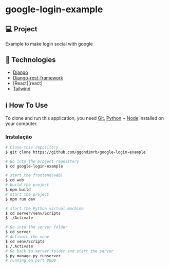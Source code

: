 # google-login-example
## 💻 Project

Example to make login social with google

## :rocket: Technologies

- [Django][django]
- [Django-rest-framework][django-rest-framework]
- [React][react]
- [Tailwind][tailwind]

## :information_source: How To Use

To clone and run this application, you need [Git](https://git-scm.com), [Python][python] + [Node][node] installed on your computer.

### Instalação

```bash
# Clone this repository
$ git clone https://github.com/ggondimrb/google-login-example

# Go into the project repository
$ cd google-login-example

# start the frontend(web)
$ cd web
# build the project
$ npm build
# start the project
$ npm run dev

# start the Python virtual machine 
$ cd server/venv/Scripts
$ ./Activate

# Go into the server folder
$ cd server
# Activate the venv
$ cd venv/Scripts
$ /.Activate
# Go back to server folder and start the server
$ py manage.py runserver
# running on port 8000
```

[django]: https://www.djangoproject.com/
[django-rest-framework]: https://www.django-rest-framework.org/
[python]: https://www.python.org/
[tailwind]: https://tailwindcss.com/
[node]: https://nodejs.org/en/

